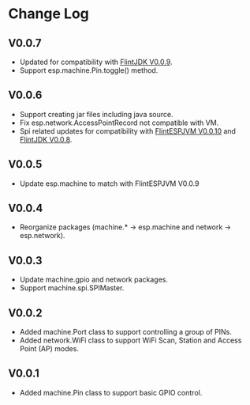 # Change Log
## V0.0.7
- Updated for compatibility with [FlintJDK V0.0.9](https://github.com/FlintVN/FlintJDK/releases/tag/V0.0.9).
- Support esp.machine.Pin.toggle() method.
## V0.0.6
- Support creating jar files including java source.
- Fix esp.network.AccessPointRecord not compatible with VM.
- Spi related updates for compatibility with [FlintESPJVM V0.0.10](https://github.com/FlintVN/FlintESPJVM/releases/tag/V0.0.10) and [FlintJDK V0.0.8](https://github.com/FlintVN/FlintJDK/releases/tag/V0.0.8).
## V0.0.5
- Update esp.machine to match with FlintESPJVM V0.0.9
## V0.0.4
- Reorganize packages (machine.* -> esp.machine and network -> esp.network).
## V0.0.3
- Update machine.gpio and network packages.
- Support machine.spi.SPIMaster.
## V0.0.2
- Added machine.Port class to support controlling a group of PINs.
- Added network.WiFi class to support WiFi Scan, Station and Access Point (AP) modes.
## V0.0.1
- Added machine.Pin class to support basic GPIO control.